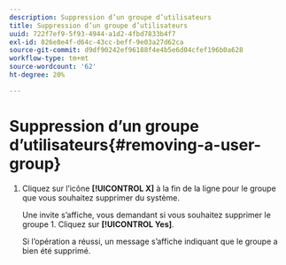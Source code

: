 ```yaml
---
description: Suppression d’un groupe d’utilisateurs
title: Suppression d’un groupe d’utilisateurs
uuid: 722f7ef9-5f93-4944-a1d2-4fbd7833b4f7
exl-id: 826e8e4f-d64c-43cc-beff-9e03a27d62ca
source-git-commit: d9df90242ef96188f4e4b5e6d04cfef196b0a628
workflow-type: tm+mt
source-wordcount: '62'
ht-degree: 20%

---
```


# Suppression d’un groupe d’utilisateurs{#removing-a-user-group}

1. Cliquez sur l’icône **[!UICONTROL X]** à la fin de la ligne pour le groupe que vous souhaitez supprimer du système.

   Une invite s’affiche, vous demandant si vous souhaitez supprimer le groupe 1. Cliquez sur **[!UICONTROL Yes]**.

   Si l’opération a réussi, un message s’affiche indiquant que le groupe a bien été supprimé.
